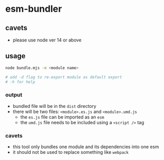 # esm-bundler

## cavets

- please use node ver 14 or above

## usage

```zsh
node bundle.mjs -m <module name>

# add -d flag to re-export module as default export
# -h for help
```

### output

- bundled file will be in the `dist` directory
- there will be two files: `<module>.es.js` and `<module>.umd.js`
  - the `es.js` file can be imported as an `esm`
  - the `umd.js` file needs to be included using a `<script />` tag

### cavets

- this tool only bundles one module and its dependencies into one esm
- it should not be used to replace something like `webpack`

